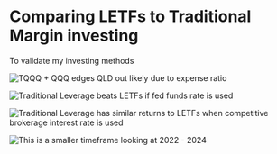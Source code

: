 # Comparing LETFs to Traditional Margin investing
To validate my investing methods

![TQQQ + QQQ edges QLD out likely due to expense ratio](https://github.com/user-attachments/assets/2831bf51-2615-41a5-b3c9-42d63e18c372)

![Traditional Leverage beats LETFs if fed funds rate is used](https://github.com/user-attachments/assets/84540b8a-61bd-4c3e-80c9-72e9928e85a7)

![Traditional Leverage has similar returns to LETFs when competitive brokerage interest rate is used](https://github.com/user-attachments/assets/74ebe76d-b411-4f8c-a163-adfff4440375)

![This is a smaller timeframe looking at 2022 - 2024](https://github.com/user-attachments/assets/7f22aa56-4971-4950-87ee-f421277731e4)
